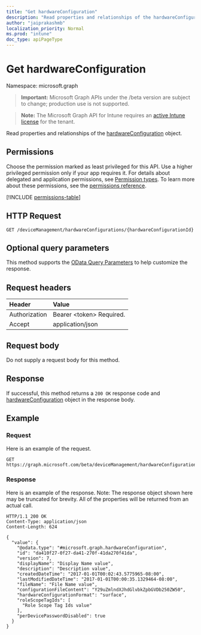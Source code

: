 ```yaml
---
title: "Get hardwareConfiguration"
description: "Read properties and relationships of the hardwareConfiguration object."
author: "jaiprakashmb"
localization_priority: Normal
ms.prod: "intune"
doc_type: apiPageType
---
```


# Get hardwareConfiguration

Namespace: microsoft.graph

> **Important:** Microsoft Graph APIs under the /beta version are subject to change; production use is not supported.

> **Note:** The Microsoft Graph API for Intune requires an [active Intune license](https://go.microsoft.com/fwlink/?linkid=839381) for the tenant.

Read properties and relationships of the [hardwareConfiguration](../resources/intune-deviceconfig-hardwareconfiguration.md) object.

## Permissions
Choose the permission marked as least privileged for this API. Use a higher privileged permission only if your app requires it. For details about delegated and application permissions, see [Permission types](/graph/permissions-overview#permission-types). To learn more about these permissions, see the [permissions reference](/graph/permissions-reference).

<!-- { "blockType": "permissions", "name": "intune_deviceconfig_hardwareconfiguration_get" } -->
[!INCLUDE [permissions-table](../includes/permissions/intune-deviceconfig-hardwareconfiguration-get-permissions.md)]

## HTTP Request
<!-- {
  "blockType": "ignored"
}
-->
``` http
GET /deviceManagement/hardwareConfigurations/{hardwareConfigurationId}
```

## Optional query parameters
This method supports the [OData Query Parameters](/graph/query-parameters) to help customize the response.

## Request headers
|Header|Value|
|:---|:---|
|Authorization|Bearer &lt;token&gt; Required.|
|Accept|application/json|

## Request body
Do not supply a request body for this method.

## Response
If successful, this method returns a `200 OK` response code and [hardwareConfiguration](../resources/intune-deviceconfig-hardwareconfiguration.md) object in the response body.

## Example

### Request
Here is an example of the request.
``` http
GET https://graph.microsoft.com/beta/deviceManagement/hardwareConfigurations/{hardwareConfigurationId}
```

### Response
Here is an example of the response. Note: The response object shown here may be truncated for brevity. All of the properties will be returned from an actual call.
``` http
HTTP/1.1 200 OK
Content-Type: application/json
Content-Length: 624

{
  "value": {
    "@odata.type": "#microsoft.graph.hardwareConfiguration",
    "id": "da410f27-0f27-da41-270f-41da270f41da",
    "version": 7,
    "displayName": "Display Name value",
    "description": "Description value",
    "createdDateTime": "2017-01-01T00:02:43.5775965-08:00",
    "lastModifiedDateTime": "2017-01-01T00:00:35.1329464-08:00",
    "fileName": "File Name value",
    "configurationFileContent": "Y29uZmlndXJhdGlvbkZpbGVDb250ZW50",
    "hardwareConfigurationFormat": "surface",
    "roleScopeTagIds": [
      "Role Scope Tag Ids value"
    ],
    "perDevicePasswordDisabled": true
  }
}
```
